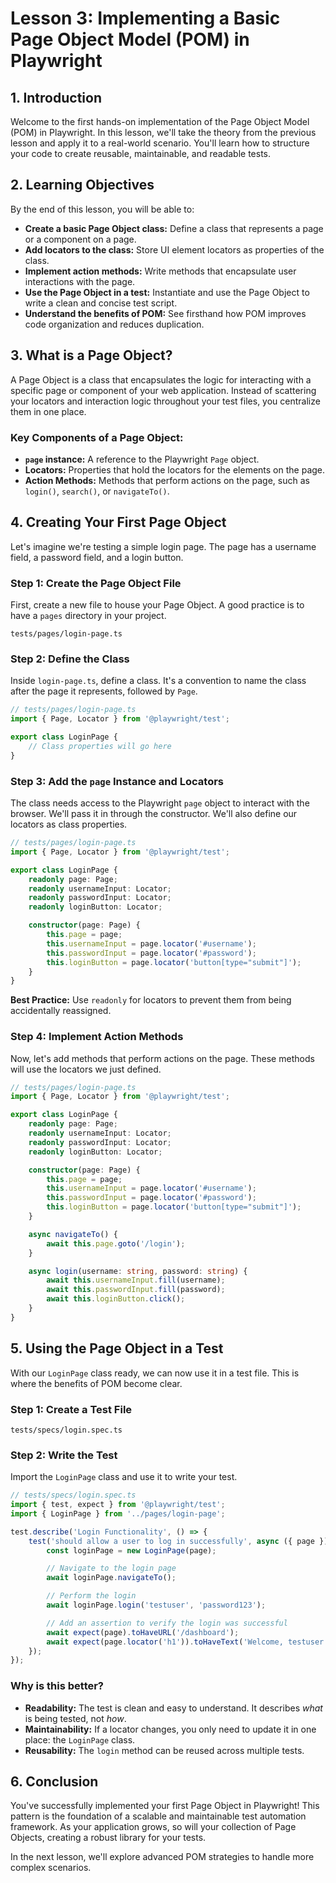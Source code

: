 # Lesson 3: Implementing a Basic Page Object Model (POM) in Playwright

## 1. Introduction

Welcome to the first hands-on implementation of the Page Object Model (POM) in Playwright. In this lesson, we'll take the theory from the previous lesson and apply it to a real-world scenario. You'll learn how to structure your code to create reusable, maintainable, and readable tests.

## 2. Learning Objectives

By the end of this lesson, you will be able to:

-   **Create a basic Page Object class:** Define a class that represents a page or a component on a page.
-   **Add locators to the class:** Store UI element locators as properties of the class.
-   **Implement action methods:** Write methods that encapsulate user interactions with the page.
-   **Use the Page Object in a test:** Instantiate and use the Page Object to write a clean and concise test script.
-   **Understand the benefits of POM:** See firsthand how POM improves code organization and reduces duplication.

## 3. What is a Page Object?

A Page Object is a class that encapsulates the logic for interacting with a specific page or component of your web application. Instead of scattering your locators and interaction logic throughout your test files, you centralize them in one place.

### Key Components of a Page Object:

-   **`page` instance:** A reference to the Playwright `Page` object.
-   **Locators:** Properties that hold the locators for the elements on the page.
-   **Action Methods:** Methods that perform actions on the page, such as `login()`, `search()`, or `navigateTo()`.

## 4. Creating Your First Page Object

Let's imagine we're testing a simple login page. The page has a username field, a password field, and a login button.

### Step 1: Create the Page Object File

First, create a new file to house your Page Object. A good practice is to have a `pages` directory in your project.

`tests/pages/login-page.ts`

### Step 2: Define the Class

Inside `login-page.ts`, define a class. It's a convention to name the class after the page it represents, followed by `Page`.

```typescript
// tests/pages/login-page.ts
import { Page, Locator } from '@playwright/test';

export class LoginPage {
    // Class properties will go here
}
```

### Step 3: Add the `page` Instance and Locators

The class needs access to the Playwright `page` object to interact with the browser. We'll pass it in through the constructor. We'll also define our locators as class properties.

```typescript
// tests/pages/login-page.ts
import { Page, Locator } from '@playwright/test';

export class LoginPage {
    readonly page: Page;
    readonly usernameInput: Locator;
    readonly passwordInput: Locator;
    readonly loginButton: Locator;

    constructor(page: Page) {
        this.page = page;
        this.usernameInput = page.locator('#username');
        this.passwordInput = page.locator('#password');
        this.loginButton = page.locator('button[type="submit"]');
    }
}
```

**Best Practice:** Use `readonly` for locators to prevent them from being accidentally reassigned.

### Step 4: Implement Action Methods

Now, let's add methods that perform actions on the page. These methods will use the locators we just defined.

```typescript
// tests/pages/login-page.ts
import { Page, Locator } from '@playwright/test';

export class LoginPage {
    readonly page: Page;
    readonly usernameInput: Locator;
    readonly passwordInput: Locator;
    readonly loginButton: Locator;

    constructor(page: Page) {
        this.page = page;
        this.usernameInput = page.locator('#username');
        this.passwordInput = page.locator('#password');
        this.loginButton = page.locator('button[type="submit"]');
    }

    async navigateTo() {
        await this.page.goto('/login');
    }

    async login(username: string, password: string) {
        await this.usernameInput.fill(username);
        await this.passwordInput.fill(password);
        await this.loginButton.click();
    }
}
```

## 5. Using the Page Object in a Test

With our `LoginPage` class ready, we can now use it in a test file. This is where the benefits of POM become clear.

### Step 1: Create a Test File

`tests/specs/login.spec.ts`

### Step 2: Write the Test

Import the `LoginPage` class and use it to write your test.

```typescript
// tests/specs/login.spec.ts
import { test, expect } from '@playwright/test';
import { LoginPage } from '../pages/login-page';

test.describe('Login Functionality', () => {
    test('should allow a user to log in successfully', async ({ page }) => {
        const loginPage = new LoginPage(page);

        // Navigate to the login page
        await loginPage.navigateTo();

        // Perform the login
        await loginPage.login('testuser', 'password123');

        // Add an assertion to verify the login was successful
        await expect(page).toHaveURL('/dashboard');
        await expect(page.locator('h1')).toHaveText('Welcome, testuser!');
    });
});
```

### Why is this better?

-   **Readability:** The test is clean and easy to understand. It describes *what* is being tested, not *how*.
-   **Maintainability:** If a locator changes, you only need to update it in one place: the `LoginPage` class.
-   **Reusability:** The `login` method can be reused across multiple tests.

## 6. Conclusion

You've successfully implemented your first Page Object in Playwright! This pattern is the foundation of a scalable and maintainable test automation framework. As your application grows, so will your collection of Page Objects, creating a robust library for your tests.

In the next lesson, we'll explore advanced POM strategies to handle more complex scenarios.